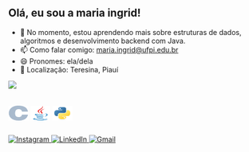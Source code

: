 ## Olá, eu sou a maria ingrid!

- 🌱 No momento, estou aprendendo mais sobre estruturas de dados, algoritmos e desenvolvimento backend com Java.
- 📫 Como falar comigo: maria.ingrid@ufpi.edu.br
- 😄 Pronomes: ela/dela
- 📍 Localização: Teresina, Piauí

![](https://github-readme-stats.vercel.app/api?username=mingridxs&show_icons=true&theme=radical)
  
  <div style="display: inline_block"><br>
    <img align="center" alt="Maria-C" height="30" width="40" src="https://raw.githubusercontent.com/devicons/devicon/master/icons/c/c-original.svg">
    <img align="center" alt="Maria-Java" height="30" width="40" src="https://raw.githubusercontent.com/devicons/devicon/master/icons/java/java-original.svg">
    <img align="center" alt="Maria-Python" height="30" width="40" src="https://raw.githubusercontent.com/devicons/devicon/master/icons/python/python-original.svg">
  </div>

##

  <div>
    <a href="https://www.instagram.com/mingridxs" target="_blank">
  <img src="https://img.shields.io/badge/Instagram-E4405F?style=for-the-badge&logo=instagram&logoColor=white" alt="Instagram">
</a>

<a href="https://www.linkedin.com/in/maria-ingrid-xavier-sousa-computacao" target="_blank">
  <img src="https://img.shields.io/badge/LinkedIn-0A66C2?style=for-the-badge&logo=linkedin&logoColor=white" alt="LinkedIn">
</a>

<a href="mailto:maria.ingrid@ufpi.edu.br" target="_blank">
  <img src="https://img.shields.io/badge/Gmail-D14836?style=for-the-badge&logo=gmail&logoColor=white" alt="Gmail">
</a>
  </div>


